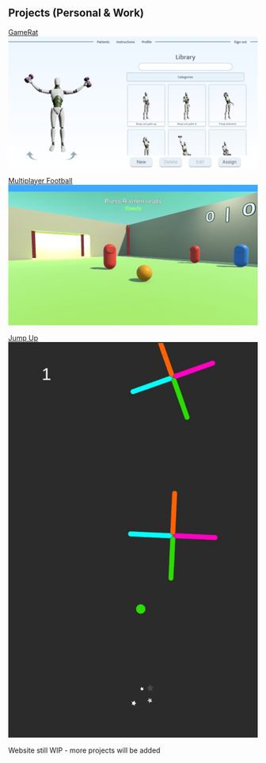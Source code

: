 [# JoonaV556.github.io]: #
## Projects (Personal & Work)

[GameRat](https://joonav556.github.io//gamerat//)
![GameRat!](/images/gamerat_web.jpg "GameRat")  

[Multiplayer Football](https://joonav556.github.io//multiplayer-football//)
![Football!](/images/football.jpg "Football")  

[Jump Up](https://joonav556.github.io//jump-up//)  
![jumpup!](/images/jump_up.jpeg "jumpup")

Website still WIP - more projects will be added